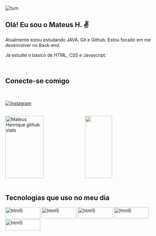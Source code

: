 <br>

![tum](https://user-images.githubusercontent.com/110043609/202230007-7ad2516d-ec64-41e1-8914-b212d1e2e86c.png)

## Olá! Eu sou o Mateus H. ✌️

<p>Atualmente estou estudando JAVA, Git e Github. Estou focado em me desenvolver no Back-end.</p>
<p>Já estudei o básico de HTML, CSS e Javascript.</p>

<br>

## Conecte-se comigo 
<br>

[![Instagram](https://img.shields.io/badge/Instagram-FFF?style=for-the-badge&logo=instagram&logoColor=black)](https://www.instagram.com/matt_henrii/?hl=pt-br)

<br>

<div>  
  <img width="49%" height="195px" src="https://github-readme-stats.vercel.app/api?username=matt-henri&show_icons=true&count_private=true&hide_border=true&title_color=276bff&icon_color=276bff&text_color=c9d1d9&bg_color=0d1117" alt="Mateus Henrique github stats" /> 
  <img width="41%" height="195px" src="https://github-readme-stats.vercel.app/api/top-langs/?username=matt-henri&layout=compact&hide_border=true&title_color=276bff&text_color=c9d1d9&bg_color=0d1117" />
</div>

<br>


## Tecnologias que uso no meu dia

<div id="icon"> 
    <img width="110px" height="35px" alt="html5" src="https://img.shields.io/badge/HTML5-FFF?style=for-the-badge&logo=html5&logoColor=black">
    <img width="110px" height="35px" alt="html5" src="https://img.shields.io/badge/CSS3-FFF?style=for-the-badge&logo=css3&logoColor=black">
    <img width="110px" height="35px" alt="html5" src="https://img.shields.io/badge/JavaScript-FFF?style=for-the-badge&logo=javascript&logoColor=black">
    <img width="110px" height="35px" alt="html5" src="https://img.shields.io/badge/Java-FFF?style=for-the-badge&logo=openjdk&logoColor=black">
    <img width="110px" height="35px" alt="html5" src="https://img.shields.io/badge/PHP-FFF?style=for-the-badge&logo=php&logoColor=black">
        
</div>
